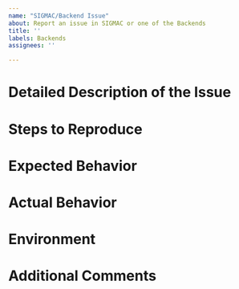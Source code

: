 ```yaml
---
name: "SIGMAC/Backend Issue"
about: Report an issue in SIGMAC or one of the Backends
title: ''
labels: Backends
assignees: ''

---
```


<!--

PLEASE ACKNOWLEDGE THE FOLLOWING BEFORE PROCEEDING:

If I delete this entire template and go my own path, the core team may close my issue without further explanation or engagement.

Thanks for your understanding!
-->

# Detailed Description of the Issue

<!--
A clear and concise description of what the problem.
-->

# Steps to Reproduce

<!--
Clear and concise steps in order to be able reproduce the issue.
-->

# Expected Behavior

<!--
A short description of the expected behavior
-->

# Actual Behavior

<!--
A short description of the actual behavior
-->

# Environment

<!--
Provide information about the environment such as the OS, Python version, etc.
-->

# Additional Comments

<!--
Fill this if you any additional comments or context you want to provide
-->
